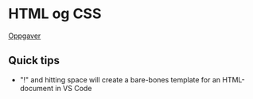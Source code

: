 # HTML og CSS
[Oppgaver](https://github.com/hausnes/oppgavesamling)

## Quick tips
- "!" and hitting space will create a bare-bones template for an HTML-document in VS Code 